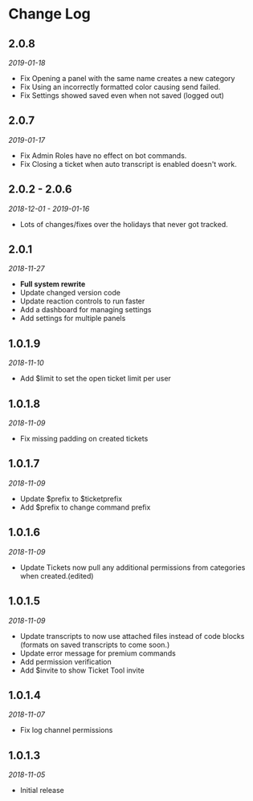 # Change Log
## 2.0.8
*2019-01-18*

- Fix Opening a panel with the same name creates a new category
- Fix Using an incorrectly formatted color causing send failed.
- Fix Settings showed saved even when not saved (logged out)

## 2.0.7
*2019-01-17*

- Fix Admin Roles have no effect on bot commands.
- Fix Closing a ticket when auto transcript is enabled doesn't work.

## 2.0.2 - 2.0.6
*2018-12-01 - 2019-01-16*

- Lots of changes/fixes over the holidays that never got tracked.

## 2.0.1
*2018-11-27*

- **Full system rewrite**
- Update changed version code
- Update reaction controls to run faster
- Add a dashboard for managing settings
- Add settings for multiple panels

## 1.0.1.9
*2018-11-10*

- Add $limit to set the open ticket limit per user

## 1.0.1.8
*2018-11-09*

- Fix missing padding on created tickets

## 1.0.1.7
*2018-11-09*
- Update $prefix to $ticketprefix
- Add $prefix to change command prefix

## 1.0.1.6
*2018-11-09*

- Update Tickets now pull any additional permissions from categories when created.(edited)

## 1.0.1.5
*2018-11-09*

- Update transcripts to now use attached files instead of code blocks (formats on saved transcripts to come soon.)
- Update error message for premium commands
- Add permission verification
- Add $invite to show Ticket Tool invite

## 1.0.1.4
*2018-11-07*

- Fix log channel permissions

## 1.0.1.3
*2018-11-05*

- Initial release
